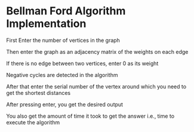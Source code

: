 # Bellman Ford Algorithm Implementation

First Enter the number of vertices in the graph

Then enter the graph as an adjacency matrix of the weights on each edge

If there is no edge between two vertices, enter 0 as its weight

Negative cycles are detected in the algorithm 

After that enter the serial number of the vertex around which you need to get the shortest distances

After pressing enter, you get the desired output

You also get the amount of time it took to get the answer i.e., time to execute the algorithm
